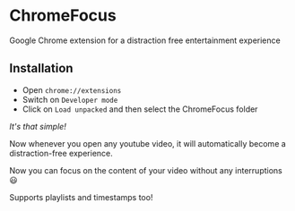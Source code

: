 # ChromeFocus
Google Chrome extension for a distraction free entertainment experience
## Installation

* Open `chrome://extensions`
* Switch on `Developer mode`
* Click on `Load unpacked` and then select the ChromeFocus folder

_It's that simple!_

Now whenever you open any youtube video, it will automatically become a distraction-free experience.

Now you can focus on the content of your video without any interruptions :smiley:

Supports playlists and timestamps too!